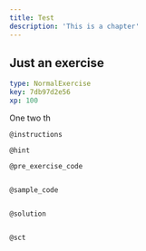 ```yaml
---
title: Test
description: 'This is a chapter'
---
```


## Just an exercise

```yaml
type: NormalExercise
key: 7db97d2e56
xp: 100
```

One two th

`@instructions`


`@hint`


`@pre_exercise_code`
```{r}

```

`@sample_code`
```{r}

```

`@solution`
```{r}

```

`@sct`
```{r}

```
